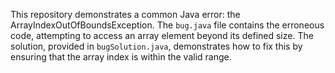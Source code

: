 This repository demonstrates a common Java error: the ArrayIndexOutOfBoundsException.  The `bug.java` file contains the erroneous code, attempting to access an array element beyond its defined size. The solution, provided in `bugSolution.java`, demonstrates how to fix this by ensuring that the array index is within the valid range.